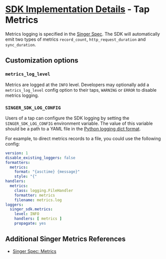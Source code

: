 # [SDK Implementation Details](./index.md) - Tap Metrics

Metrics logging is specified in the
[Singer Spec](https://hub.meltano.com/singer/spec#metrics). The SDK will automatically
emit two types of metrics `record_count`, `http_request_duration` and `sync_duration`.

## Customization options

### `metrics_log_level`

Metrics are logged at the `INFO` level. Developers may optionally add a
`metrics_log_level` config option to their taps, `WARNING` or `ERROR` to disable
metrics logging.

### `SINGER_SDK_LOG_CONFIG`

Users of a tap can configure the SDK logging by setting the `SINGER_SDK_LOG_CONFIG`
environment variable. The value of this variable should be a path to a YAML file in the
[Python logging dict format](https://docs.python.org/3/library/logging.config.html#dictionary-schema-details).

For example, to direct metrics records to a file, you could use the following config:

```yaml
version: 1
disable_existing_loggers: false
formatters:
  metrics:
    format: "{asctime} {message}"
    style: "{"
handlers:
  metrics:
    class: logging.FileHandler
    formatter: metrics
    filename: metrics.log
loggers:
  singer_sdk.metrics:
    level: INFO
    handlers: [ metrics ]
    propagate: yes
```

## Additional Singer Metrics References

- [Singer Spec: Metrics](https://hub.meltano.com/singer/spec#metrics)
